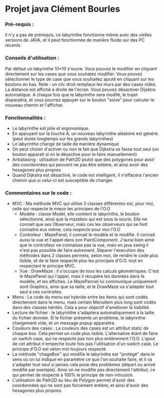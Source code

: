 # Projet java Clément Bourles

### Pré-requis : 
Il n'y a pas de prérequis, ce labyrinthe fonctionne même avec des vielles versions de JAVA, et il peut fonctionnée de manière fluide sur des PC récents.

### Conseils d'utilisation : 
Par défaut un labyrinthe 10*10 s'ouvre. Vous pouvez le modifier en cliquant directement sur les cases que vous souhatez modifier.
Vous pouvez sélectionner le type de case que vous souhaitez ajouté en cliquant sur les boutons en bas. Note : un clic droit remplace les murs par des cases vides.
La distance est affiché à droite de l'écran.
Vous pouvez désactiver Dijsktra automatique. A chaque fois que le labyrinthe sera modifé, le trajet disparaitra, et vous pourrez appuyer sur le bouton "solve" pour calculer le nouveau chemin et l'afficher.

### Fonctionnalités :
* Le labyrinthe est jolie et ergonomique.
* En appuyant sur la touche A, un nouveau labyrinthe aléatoire est généré. (peut durée longtemps sur les grands labyrinthes)
* Le labyrinthe change de taille de manière dynamique
* On peut choisir d'activer ou non le fait que Dijkstra se fasse tout seul (un bouton apparait si on le désactive pour le faire manuellement)
* Antialiasing : utilisation de Path2D plutot que des polygones pour avoir des coordonnées qui peuvent ne pas être entière, et ainsi avoir des hexagones plus propres
* Quand Dijkstra est désactivé, le code est intelligent, il n'effacera l'ancien chemin que si celui-ci est susceptible de changer.


### Commentaires sur le code :

* MVC : Ma méthode MVC qui utilise 3 classes différentes est, pour moi, celle qui respecte le mieux les principes de l'O.O
    * Modele : classe Model, elle contient le labyrinthe, le bouton sélectionné, ainsi que la mazebox qui est sous la souris. Elle ne connait que ses Observeur, mais ces les observeurs qui se font connaitre eux même, cela respecte pour moi l'O.O
    * Controleur : MazePanel, il connait le modèle et le modifie. Il connait aussi la vue et l'appel dans son PaintComponent. J'aurai bien aimé que le controlleur ne connaisse pas la vue, mais en java swing il n'est pas possible de faire autrement. Séparer l'execution des méthodes dans 2 classes permets, selon moi, de rendre le code plus lisible, et de le faire respecté plus les principes d'O.O. tout en respectant le principe MVC.
    * Vue : DrawMaze : il s'occupe de tous les calculs géométriques. C'est le MazePanel qui l'appel, mais il récupère les données dans le modèle, et les affiches. Le MazePannel lui communique uniquement sont Graphics, ainsi que sa taille, et le DrawMaze va s'adapter tout seul a ces contraites. 
* Menu : Le code du menu est hybride entre les items qui sont codés directement dans le menu, mais certain Menuitem plus long sont codés dans des classes hérités. Cela a pour objectif d'améliorer la lisibiltié.
* Lecture de fichier : le labyrinthe s'adaptera automatiquement à la taille du fichier donnée. Si le fichier présente un problème, le labyrinthe chargement vide, et un message popup apparaitra.
* Couleurs des cases : La couleurs des cases est un attribut static de chaque box. Cela permet un code plus lisible. L'alternative étant de faire un switch case, qui ne respecte pas non plus entièrement l'O.O. L'ajout de cet attribut n'empeche toute fois pas l'utilisation d'un switch case. Le principe d'O.O est selon moi toujours respecté.
* La méthode "chageBox" qui modifie le labyrinthe est "protégé" dans le sens où on lui indique en paramètre ce que l'on souhaite faire, et il va s'adapter tout seul si jamais cela pose des problèmes (départ ou arrivé modifié par exemple). Ainsi on ne modifie pas directement l'attribut, ce qui permet de respecté à 100% le principe de non-intrusion.
* L'utilisation de Path2D au lieu de Polygon permet d'avoir des coordonnées qui ne sont pas forcément entière, et ainsi d'avoir des hexagones plus propres.




